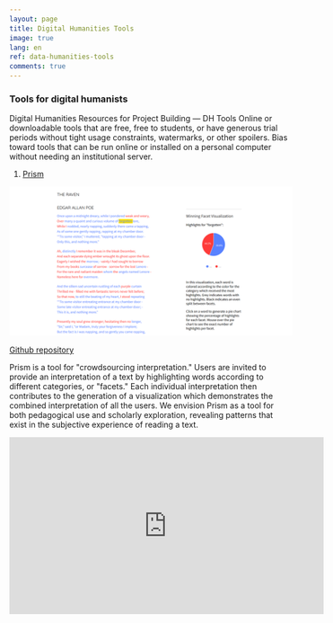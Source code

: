 ```yaml
---
layout: page
title: Digital Humanities Tools
image: true
lang: en
ref: data-humanities-tools
comments: true
---
```

 <h3 class="hover-underline-animation" id="books">Tools for digital humanists </h3>

Digital Humanities Resources for Project Building  — DH Tools
Online or downloadable tools that are free, free to students, or have generous trial periods without tight usage constraints, watermarks, or other spoilers.  Bias toward tools that can be run online or installed on a personal computer without needing an institutional server.

1. [Prism](http://prism.scholarslab.org/)

![](/assets/images/posts/prism-the-raven.png)

[Github repository](https://github.com/scholarslab/prism)

Prism is a tool for "crowdsourcing interpretation." Users are invited to provide an interpretation of a text by highlighting words according to different categories, or "facets." Each individual interpretation then contributes to the generation of a visualization which demonstrates the combined interpretation of all the users. We envision Prism as a tool for both pedagogical use and scholarly exploration, revealing patterns that exist in the subjective experience of reading a text.

<center><iframe width="560" height="315" src="https://www.youtube-nocookie.com/embed/AxHDcW15UBI?rel=0&amp;showinfo=0" frameborder="0" allow="autoplay; encrypted-media" allowfullscreen></iframe></center>
